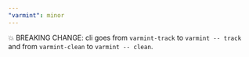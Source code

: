 ```yaml
---
"varmint": minor
---
```


💥 BREAKING CHANGE: cli goes from `varmint-track` to `varmint -- track` and from `varmint-clean` to `varmint -- clean`.
